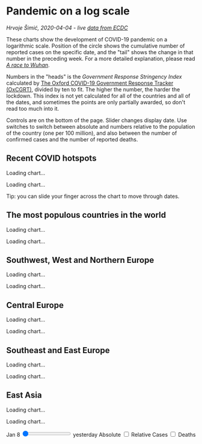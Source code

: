 # Pandemic on a log scale

*Hrvoje Šimić, 2020-04-04 - live [data from ECDC](https://ourworldindata.org/coronavirus-source-data)*

<span class="dropcap">T</span>hese charts show the development of COVID-19 pandemic on a logarithmic scale. Position of the circle shows the cumulative number of reported cases on the specific date, and the "tail" shows the change in that number in the preceding week. For a more detailed explanation, please read [*A race to Wuhan*](/a/covid-race).

Numbers in the "heads" is the *Government Response Stringency Index* calculated by [The Oxford COVID-19 Government Response Tracker (OxCGRT)](https://www.bsg.ox.ac.uk/research/research-projects/oxford-covid-19-government-response-tracker), divided by ten to fit. The higher the number, the harder the lockdown. This index is not yet calculated for all of the countries and all of the dates, and sometimes the points are only partially awarded, so don't read too much into it.

Controls are on the bottom of the page. Slider changes display date. Use switches to switch between absolute and numbers relative to the population of the country (one per 100 million), and also between the number of confirmed cases and the number of reported deaths.

## Recent COVID hotspots

<p id="HotspotsH" class="exceptMob race">Loading chart...</p>
<p id="HotspotsV" class="onlyMob race"  >Loading chart...</p>

<p class="onlyMob">Tip: you can slide your finger across the chart to move through dates.</p>

## The most populous countries in the world

<p id="PopulousH" class="exceptMob race">Loading chart...</p>
<p id="PopulousV" class="onlyMob race"  >Loading chart...</p>

## Southwest, West and Northern Europe

<p id="WestEuropeH" class="exceptMob race">Loading chart...</p>
<p id="WestEuropeV" class="onlyMob race"  >Loading chart...</p>

## Central Europe

<p id="CentralEuropeH" class="exceptMob race">Loading chart...</p>
<p id="CentralEuropeV" class="onlyMob race"  >Loading chart...</p>

## Southeast and East Europe

<p id="SoutheastEuropeH" class="exceptMob race">Loading chart...</p>
<p id="SoutheastEuropeV" class="onlyMob race"  >Loading chart...</p>

## East Asia

<p id="EastAsiaH" class="exceptMob race">Loading chart...</p>
<p id="EastAsiaV" class="onlyMob race"  >Loading chart...</p>

<div id="DateOffsetDiv">
  <form>
    <span class="exceptMob">Jan 8</span>
    <span class="slider">
      <input type="range" id="DateOffsetInput" name="dateOffset" value="0" min="0" max="85">
    </span>
    <span class="exceptMob">yesterday</span>
    <span class="switch">
      <label>
        <span id="AbsoluteSwitch" onclick="switchAbsRel()" class="exceptMob red-text">Absolute</span>
        <input type="checkbox">
        <span class="lever" onclick="switchAbsRel()"></span>
        <span id="RelativeSwitch" onclick="switchAbsRel()" class="exceptMob">Relative</span>
      </label>
    </span>
    <span class="switch">
      <label>
        <span id="CasesSwitch" onclick="switchCaseDed()" class="exceptMob red-text">Cases</span>
        <input type="checkbox">
        <span class="lever" onclick="switchCaseDed()"></span>
        <span id="DeathsSwitch" onclick="switchCaseDed()" class="exceptMob">Deaths</span>
      </label>
    </span>
  </form>
</div>

